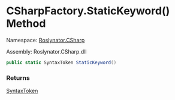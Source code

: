 # CSharpFactory\.StaticKeyword\(\) Method

Namespace: [Roslynator.CSharp](../../README.md)

Assembly: Roslynator\.CSharp\.dll

```csharp
public static SyntaxToken StaticKeyword()
```

### Returns

[SyntaxToken](https://docs.microsoft.com/en-us/dotnet/api/microsoft.codeanalysis.syntaxtoken)

